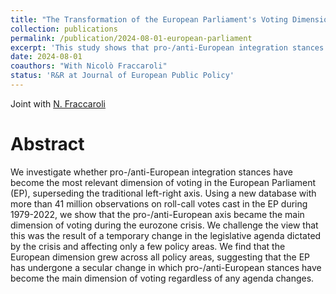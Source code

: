```yaml
---
title: "The Transformation of the European Parliament's Voting Dimensions: Agenda-Driven or Secular Change?"
collection: publications
permalink: /publication/2024-08-01-european-parliament
excerpt: 'This study shows that pro-/anti-European integration stances have overtaken the traditional left-right axis as the main dimension of voting in the European Parliament, particularly during and after the eurozone crisis, affecting all policy areas.'
date: 2024-08-01
coauthors: "With Nicolò Fraccaroli"
status: 'R&R at Journal of European Public Policy'
---
```


Joint with [N. Fraccaroli](https://sites.google.com/view/nfraccaroli/home)

Abstract
=========

We investigate whether pro-/anti-European integration stances have become the most relevant dimension of voting in the European Parliament (EP), superseding the traditional left-right axis. Using a new database with more than 41 million observations on roll-call votes cast in the EP during 1979-2022, we show that the pro-/anti-European axis became the main dimension of voting during the eurozone crisis. We challenge the view that this was the result of a temporary change in the legislative agenda dictated by the crisis and affecting only a few policy areas. We find that the European dimension grew across all policy areas, suggesting that the EP has undergone a secular change in which pro-/anti-European stances have become the main dimension of voting regardless of any agenda changes.